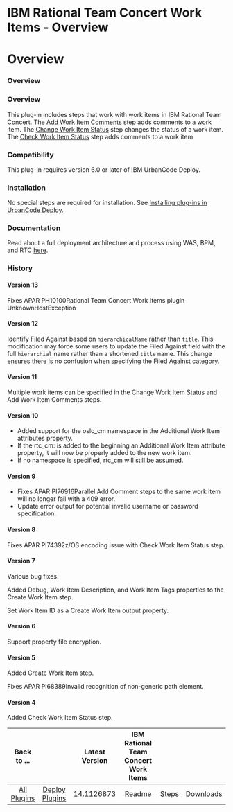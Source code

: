 
IBM Rational Team Concert Work Items - Overview
===============================================

# Overview



### Overview




 


### Overview


This plug-in includes steps that work with work items in IBM Rational Team Concert. The [Add Work Item Comments](steps#add_work_item_comments) step adds comments to a work item. The [Change Work Item Status](steps#change_work_item_status) step changes the status of a work item. The [Check Work Item Status](steps#check_work_item_status) step adds comments to a work item


### Compatibility


This plug-in requires version 6.0 or later of IBM UrbanCode Deploy.


### Installation


No special steps are required for installation. See [Installing plug-ins in UrbanCode Deploy](https://www.urbancode.com/resource/installing-plug-ins-in-urbancode-products/ "Installing plug-ins in UrbanCode Deploy").


### Documentation


Read about a full deployment architecture and process using WAS, BPM, and RTC [here](https://developer.ibm.com/urbancode/2015/09/18/continuous-integration-with-urbancode-deploy-and-ibm-business-process-server/).


### History


#### Version 13


Fixes APAR PH10100Rational Team Concert Work Items plugin UnknownHostException


#### Version 12


Identify Filed Against based on `hierarchicalName` rather than `title`. This modification may force some users to update the Filed Against field with the full `hierarchial` name rather than a shortened `title` name. This change ensures there is no confusion when specifying the Filed Against category.


#### Version 11


Multiple work items can be specified in the Change Work Item Status and Add Work Item Comments steps.


#### Version 10


* Added support for the oslc\_cm namespace in the Additional Work Item attributes property.
* If the rtc\_cm: is added to the beginning an Additional Work Item attribute property, it will now be properly added to the new work item.
* If no namespace is specified, rtc\_cm will still be assumed.


#### Version 9


* Fixes APAR PI76916Parallel Add Comment steps to the same work item will no longer fail with a 409 error.
* Update error output for potential invalid username or password specification.


#### Version 8


Fixes APAR PI74392z/OS encoding issue with Check Work Item Status step.


#### Version 7


Various bug fixes.


Added Debug, Work Item Description, and Work Item Tags properties to the Create Work Item step.


Set Work Item ID as a Create Work Item output property.


#### Version 6


Support property file encryption.


#### Version 5


Added Create Work Item step.


Fixes APAR PI68389Invalid recognition of non-generic path element.


#### Version 4


Added Check Work Item Status step.




|Back to ...||Latest Version|IBM Rational Team Concert Work Items |||
| :---: | :---: | :---: | :---: | :---: | :---: |
|[All Plugins](../../index.md)|[Deploy Plugins](../README.md)|[14.1126873](https://raw.githubusercontent.com/UrbanCode/IBM-UCD-PLUGINS/main/files/plugin-air-RTC-WorkItems/ucd-plugin-air-RTC-WorkItems-14.1126873.zip)|[Readme](README.md)|[Steps](steps.md)|[Downloads](downloads.md)|
